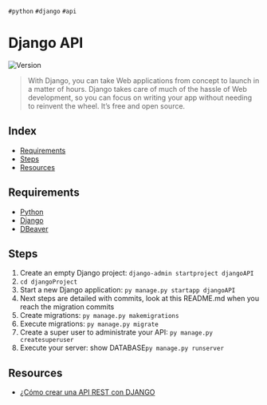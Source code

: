 `#python` `#django` `#api`

# Django API <!-- omit in toc -->

<p>
  <img alt="Version" src="https://img.shields.io/badge/version-1.0-blue.svg?cacheSeconds=2592000" />
</p>

> With Django, you can take Web applications from concept to launch in a matter of hours.
> Django takes care of much of the hassle of Web development, so you can focus on writing your app without needing to reinvent the wheel.
> It’s free and open source.

## Index <!-- omit in toc -->

- [Requirements](#requirements)
- [Steps](#steps)
- [Resources](#resources)

## Requirements

- [Python](https://www.python.org/downloads/)
- [Django](https://www.djangoproject.com/)
- [DBeaver](https://dbeaver.io/)

## Steps

1. Create an empty Django project: `django-admin startproject djangoAPI`
2. `cd djangoProject`
3. Start a new Django application: `py manage.py startapp djangoAPI`
4. Next steps are detailed with commits, look at this README.md when you reach the migration commits
5. Create migrations: `py manage.py makemigrations`
6. Execute migrations: `py manage.py migrate`
7. Create a super user to administrate your API: `py manage.py createsuperuser`
8. Execute your server: show DATABASE`py manage.py runserver`

## Resources

- [¿Cómo crear una API REST con DJANGO](https://youtu.be/XqRBb_4CLS4)
